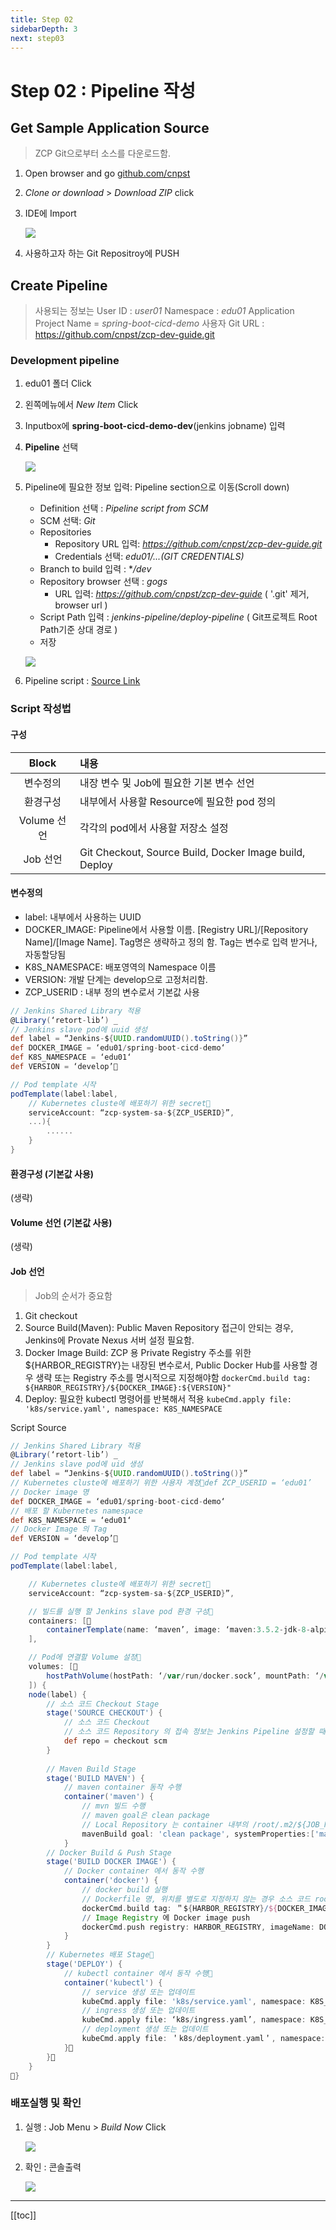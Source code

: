 ```yaml
---
title: Step 02
sidebarDepth: 3
next: step03
---
```


# Step 02 : Pipeline 작성


## Get Sample Application Source
> ZCP Git으로부터 소스를 다운로드함.

1. Open browser and go [github.com/cnpst](https://github.com/cnpst)
2. *Clone or download* > *Download ZIP* click
3. IDE에 Import

   ![](./img/2019-01-26-13-37-43.png)

4. 사용하고자 하는 Git Repositroy에  PUSH


## Create Pipeline
> 사용되는 정보는 User ID : *user01* Namespace : *edu01*
> Application Project Name = *spring-boot-cicd-demo*
> 사용자 Git URL : https://github.com/cnpst/zcp-dev-guide.git

### Development pipeline

1. edu01 폴더  Click
2. 왼쪽메뉴에서 *New Item* Click
3. Inputbox에 **spring-boot-cicd-demo-dev**(jenkins jobname) 입력
4. **Pipeline** 선택

   ![](./img/2019-01-26-13-48-34.png)

5. Pipeline에 필요한 정보 입력: Pipeline section으로 이동(Scroll down)
   * Definition 선택 : *Pipeline script from SCM*
   * SCM 선택: *Git*
   * Repositories
     * Repository URL 입력: *https://github.com/cnpst/zcp-dev-guide.git*
     * Credentials 선택: *edu01/...(GIT CREDENTIALS)*
   * Branch to build 입력 : **/dev*
   * Repository browser 선택 : *gogs*
     * URL 입력: *https://github.com/cnpst/zcp-dev-guide* ( '.git' 제거, browser url )
   * Script Path 입력 : *jenkins-pipeline/deploy-pipeline* ( Git프로젝트 Root Path기준 상대 경로 )
   * 저장
   
   ![](./img/2019-01-26-14-00-02.png)

6. Pipeline script : [Source Link](https://github.com/cnpst/zcp-local-sample/blob/master/Dockerfile)
   
### Script 작성법

#### 구성

| Block | 내용                        |
| :---: | :------------------------ |
| 변수정의  | 내장 변수 및 Job에 필요한 기본 변수 선언 |
| 환경구성  | 내부에서 사용할 Resource에 필요한  pod 정의|
| Volume 선언| 각각의 pod에서 사용할 저장소 설정 |
| Job 선언| Git Checkout, Source Build, Docker Image build, Deploy|

#### 변수정의
* label: 내부에서 사용하는 UUID
* DOCKER_IMAGE: Pipeline에서 사용할 이름. [Registry URL]/[Repository Name]/[Image Name]. Tag명은 생략하고 정의 함.
  Tag는 변수로 입력 받거나, 자동할당됨
* K8S_NAMESPACE: 배포영역의 Namespace 이름
* VERSION: 개발 단계는 develop으로 고정처리함.
* ZCP_USERID : 내부 정의 변수로서 기본값 사용
  
```groovy
// Jenkins Shared Library 적용
@Library(‘retort-lib’) _
// Jenkins slave pod에 uuid 생성
def label = “Jenkins-${UUID.randomUUID().toString()}”
def DOCKER_IMAGE = ‘edu01/spring-boot-cicd-demo‘
def K8S_NAMESPACE = ‘edu01‘
def VERSION = ‘develop’

// Pod template 시작
podTemplate(label:label,
    // Kubernetes cluste에 배포하기 위한 secret
    serviceAccount: “zcp-system-sa-${ZCP_USERID}”,
    ...){
        ......
    }
}
```
#### 환경구성 (기본값 사용)
(생략)
#### Volume 선언 (기본값 사용)
(생략)

#### Job 선언
> Job의 순서가 중요함

1. Git checkout
2. Source Build(Maven): Public Maven Repository 접근이 안되는 경우, Jenkins에 Provate Nexus 서버 설정 필요함.
3. Docker Image Build: ZCP 용 Private Registry 주소를 위한  ${HARBOR_REGISTRY}는 내장된 변수로서, Public Docker Hub를 사용할 경우 생략 또는 Registry 주소를 명시적으로 지정해야함 
`dockerCmd.build tag: ${HARBOR_REGISTRY}/${DOCKER_IMAGE}:${VERSION}"`
4. Deploy: 필요한 kubectl 명령어를 반복해서 적용
`kubeCmd.apply file: 'k8s/service.yaml', namespace: K8S_NAMESPACE`

Script Source
```groovy
// Jenkins Shared Library 적용
@Library(‘retort-lib’) _
// Jenkins slave pod에 uid 생성
def label = “Jenkins-${UUID.randomUUID().toString()}”
// Kubernetes cluste에 배포하기 위한 사용자 계정def ZCP_USERID = ‘edu01’
// Docker image 명
def DOCKER_IMAGE = ‘edu01/spring-boot-cicd-demo‘
// 배포 할 Kubernetes namespace
def K8S_NAMESPACE = ‘edu01‘
// Docker Image 의 Tag
def VERSION = ‘develop’

// Pod template 시작
podTemplate(label:label,

    // Kubernetes cluste에 배포하기 위한 secret
    serviceAccount: “zcp-system-sa-${ZCP_USERID}”,

    // 빌드를 실행 할 Jenkins slave pod 환경 구성    
    containers: [        
        containerTemplate(name: ‘maven’, image: ‘maven:3.5.2-jdk-8-alpine’, ttyEnabled: true, command: ‘cat’),       containerTemplate(name: ‘docker’, image: ‘docker’, ttyEnabled: true, command: ‘cat’),        containerTemplate(name: ‘kubectl’, image: ‘lachlanevenson/k8s-kubectl’, ttyEnabled: true, command: ‘cat’)
    ],

    // Pod에 연결할 Volume 설정    
    volumes: [        
        hostPathVolume(hostPath: ‘/var/run/docker.sock’, mountPath: ‘/var/run/docker.sock’),        persistentVolumeClaim(mountPath: '/root/.m2', claimName: ‘zcp-Jenkins-mvn-repo’)    
    ]) {
    node(label) {
        // 소스 코드 Checkout Stage
        stage('SOURCE CHECKOUT') {
            // 소스 코드 Checkout
            // 소스 코드 Repository 의 접속 정보는 Jenkins Pipeline 설정할 때 지정한 정보를 사용함
            def repo = checkout scm
        }
 
        // Maven Build Stage
        stage('BUILD MAVEN') {
            // maven container 동작 수행
            container('maven') {
                // mvn 빌드 수행
                // maven goal은 clean package
                // Local Repository 는 container 내부의 /root/.m2/${JOB_NAME} 을 사용.
                mavenBuild goal: 'clean package', systemProperties:['maven.repo.local':"/root/.m2/${JOB_NAME}"]
            }
        // Docker Build & Push Stage
        stage('BUILD DOCKER IMAGE') {
            // Docker container 에서 동작 수행
            container('docker') {
                // docker build 실행
                // Dockerfile 명, 위치를 별도로 지정하지 않는 경우 소스 코드 root 의 Dockerfile 을 이용해 빌드
                dockerCmd.build tag: ＂${HARBOR_REGISTRY}/${DOCKER_IMAGE}:${VERSION}“
                // Image Registry 에 Docker image push
                dockerCmd.push registry: HARBOR_REGISTRY, imageName: DOCKER_IMAGE, imageVersion: VERSION, credentialsId: ‘HARBOR_CREDENTIALS’
            }
        }
        // Kubernetes 배포 Stage        
        stage('DEPLOY') {
            // kubectl container 에서 동작 수행            
            container('kubectl') {
                // service 생성 또는 업데이트
                kubeCmd.apply file: 'k8s/service.yaml', namespace: K8S_NAMESPACE
                // ingress 생성 또는 업데이트
                kubeCmd.apply file: ‘k8s/ingress.yaml’, namespace: K8S_NAMESPACE
                // deployment 생성 또는 업데이트
                kubeCmd.apply file: ＇k8s/deployment.yaml＇, namespace: K8S_NAMESPACE, wait: 300            
            }
        }    
    }
}
```

### 배포실행 및 확인

1. 실행 : Job Menu > *Build Now* Click
   
   ![](./img/2019-01-26-15-34-25.png)

2. 확인 : 콘솔출력

   ![](./img/2019-01-26-15-35-02.png)

---
[[toc]]
